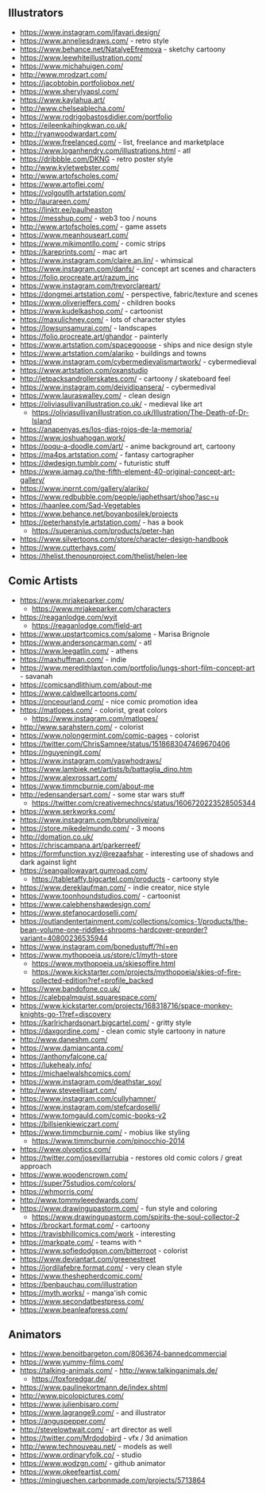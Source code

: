 ## Illustrators

- https://www.instagram.com/jfavari.design/
- https://www.anneliesdraws.com/ - retro style
- https://www.behance.net/NatalyeEfremova - sketchy cartoony
- https://www.leewhiteillustration.com/
- https://www.michahuigen.com/
- http://www.mrodzart.com/
- https://jacobtobin.portfoliobox.net/
- https://www.sherylyapsl.com/
- https://www.kaylahua.art/
- http://www.chelseablecha.com/
- https://www.rodrigobastosdidier.com/portfolio
- https://eileenkaihingkwan.co.uk/
- http://ryanwoodwardart.com/
- https://www.freelanced.com/ - list, freelance and marketplace
- https://www.loganhendry.com/illustrations.html - atl
- https://dribbble.com/DKNG - retro poster style
- http://www.kyletwebster.com/
- http://www.artofscholes.com/
- https://www.artoflei.com/
- https://volgoutlh.artstation.com/
- http://laurareen.com/
- https://linktr.ee/paulheaston
- https://messhup.com/ - web3 too / nouns
- http://www.artofscholes.com/ - game assets
- https://www.meanhouseart.com/
- https://www.mikimontllo.com/ - comic strips
- https://kareprints.com/ - mac art
- https://www.instagram.com/claire.an.lin/ - whimsical
- https://www.instagram.com/danfs/ - concept art scenes and characters
- https://folio.procreate.art/razum_inc
- https://www.instagram.com/trevorclareart/
- https://dongmei.artstation.com/ - perspective, fabric/texture and scenes
- https://www.oliverjeffers.com/ - children books
- https://www.kudelkashop.com/ - cartoonist
- https://maxulichney.com/ - lots of character styles
- https://lowsunsamurai.com/ - landscapes
- https://folio.procreate.art/ghandor - painterly
- https://www.artstation.com/spacegooose - ships and nice design style
- https://www.artstation.com/alariko - buildings and towns
- https://www.instagram.com/cybermedievalismartwork/ - cybermedieval
- https://www.artstation.com/oxanstudio
- http://jetpacksandrollerskates.com/ - cartoony / skateboard feel
- https://www.instagram.com/deividipansera/ - cybermedival
- https://www.lauraswalley.com/ - clean design
- https://oliviasullivanillustration.co.uk/ - medieval like art
  - https://oliviasullivanillustration.co.uk/Illustration/The-Death-of-Dr-Island
- https://anapenyas.es/los-dias-rojos-de-la-memoria/
- https://www.joshuahogan.work/
- https://poqu-a-doodle.com/art/ - anime background art, cartoony
- https://ma4ps.artstation.com/ - fantasy cartographer
- https://dwdesign.tumblr.com/ - futuristic stuff
- https://www.iamag.co/the-fifth-element-40-original-concept-art-gallery/
- https://www.inprnt.com/gallery/alariko/
- https://www.redbubble.com/people/japhethsart/shop?asc=u
- https://haanlee.com/Sad-Vegetables
- https://www.behance.net/boyanbosilek/projects
- https://peterhanstyle.artstation.com/ - has a book 
  - https://superanius.com/products/peter-han
- https://www.silvertoons.com/store/character-design-handbook
- https://www.cutterhays.com/
- https://thelist.thenounproject.com/thelist/helen-lee

## Comic Artists

- https://www.mrjakeparker.com/
  - https://www.mrjakeparker.com/characters
- https://reaganlodge.com/wyit
  - https://reaganlodge.com/field-art
- https://www.upstartcomics.com/salome - Marisa Brignole
- https://www.andersoncarman.com/ - atl
- https://www.leegatlin.com/ - athens
- https://maxhuffman.com/ - indie
- https://www.meredithlaxton.com/portfolio/lungs-short-film-concept-art - savanah
- https://comicsandlithium.com/about-me
- https://www.caldwellcartoons.com/
- https://onceourland.com/ - nice comic promotion idea
- https://matlopes.com/ - colorist, great colors
  - https://www.instagram.com/matlopes/
- http://www.sarahstern.com/ - colorist
- https://www.nolongermint.com/comic-pages - colorist
- https://twitter.com/ChrisSamnee/status/1518683047469670406
- https://nguyeningit.com/
- https://www.instagram.com/yaswhodraws/
- https://www.lambiek.net/artists/b/battaglia_dino.htm
- https://www.alexrossart.com/
- https://www.timmcburnie.com/about-me
- http://edensandersart.com/ - some star wars stuff
  - https://twitter.com/creativemechncs/status/1606720223528505344
- https://www.serkworks.com/
- https://www.instagram.com/bbrunoliveira/
- https://store.mikedelmundo.com/ - 3 moons
- http://domation.co.uk/
- https://chriscampana.art/parkerreef/
- https://formfunction.xyz/@rezaafshar - interesting use of shadows and dark against light
- https://seangallowayart.gumroad.com/
  - https://tabletaffy.bigcartel.com/products - cartoony style
- https://www.dereklaufman.com/ - indie creator, nice style
- https://www.toonhoundstudios.com/ - cartoonist
- https://www.calebhenshawdesign.com/
- https://www.stefanocardoselli.com/
- https://outlandentertainment.com/collections/comics-1/products/the-bean-volume-one-riddles-shrooms-hardcover-preorder?variant=40800236535944
- https://www.instagram.com/bonedustuff/?hl=en
- https://www.mythopoeia.us/store/c1/myth-store
  - https://www.mythopoeia.us/skiesoffire.html
  - https://www.kickstarter.com/projects/mythopoeia/skies-of-fire-collected-edition?ref=profile_backed
- https://www.bandofone.co.uk/
- https://calebpalmquist.squarespace.com/
- https://www.kickstarter.com/projects/168318716/space-monkey-knights-go-1?ref=discovery
- https://karlrichardsonart.bigcartel.com/ - gritty style
- https://daxgordine.com/ - clean comic style cartoony in nature
- http://www.daneshm.com/
- https://www.damiancanta.com/
- https://anthonyfalcone.ca/
- https://lukehealy.info/
- https://michaelwalshcomics.com/
- https://www.instagram.com/deathstar_soy/
- http://www.steveellisart.com/
- https://www.instagram.com/cullyhamner/
- https://www.instagram.com/stefcardoselli/
- https://www.tomgauld.com/comic-books-v2
- https://billsienkiewiczart.com/
- https://www.timmcburnie.com/ - mobius like styling
  - https://www.timmcburnie.com/pinocchio-2014
- https://www.olyoptics.com/ 
- https://twitter.com/josevillarrubia - restores old comic colors / great approach
- https://www.woodencrown.com/
- https://super75studios.com/colors/
- https://whmorris.com/
- http://www.tommyleeedwards.com/
- https://www.drawingupastorm.com/ - fun style and coloring
  - https://www.drawingupastorm.com/spirits-the-soul-collector-2
- https://brockart.format.com/ - cartoony
- https://travisbhillcomics.com/work - interesting
- https://markpate.com/ - teams with ^
- https://www.sofiedodgson.com/bitterroot - colorist
- https://www.deviantart.com/greenestreet
- https://jordilafebre.format.com/ - very clean style 
- https://www.theshepherdcomic.com/
- https://benbauchau.com/illustration
- https://myth.works/ - manga'ish comic
- https://www.secondatbestpress.com/ 
- https://www.beanleafpress.com/

## Animators

- https://www.benoitbargeton.com/8063674-bannedcommercial
- https://www.yummy-films.com/
- https://talking-animals.com/ - http://www.talkinganimals.de/
  - https://foxforedgar.de/
- https://www.paulinekortmann.de/index.shtml
- http://www.picolopictures.com/
- https://www.julienbisaro.com/
- https://www.lagrange9.com/ - and illustrator
- https://anguspepper.com/
- http://stevelowtwait.com/ - art director as well
- https://twitter.com/Mrdodobird - vfx / 3d animation
- http://www.technouveau.net/ - models as well
- https://www.ordinaryfolk.co/ - studio
- https://www.wodzgn.com/ - github animator
- https://www.okeefeartist.com/
- https://mingjuechen.carbonmade.com/projects/5713864